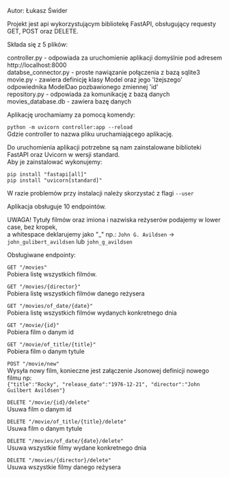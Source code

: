 Autor: Łukasz Świder

Projekt jest api wykorzystującym bibliotekę FastAPI, obsługujący requesty GET, POST oraz DELETE.

Składa się z 5 plików: 

controller.py - odpowiada za uruchomienie aplikacji domyślnie pod adresem http://localhost:8000  
databse_connector.py - proste nawiązanie połączenia z bazą sqlite3  
movie.py - zawiera definicję klasy Model oraz jego 'lżejszego' odpowiednika ModelDao pozbawionego zmiennej 'id'  
repository.py - odpowiada za komunikację z bazą danych  
movies_database.db - zawiera bazę danych  

Aplikację urochamiamy za pomocą komendy: 

  ```python -m uvicorn controller:app --reload```  
Gdzie controller to nazwa pliku uruchamiającego aplikację.
  
Do uruchomienia aplikacji potrzebne są nam zainstalowane biblioteki FastAPI oraz Uvicorn w wersji standard.  
Aby je zainstalować wykonujemy:

  ```pip install "fastapi[all]"```  
  ```pip install "uvicorn[standard]"```

W razie problemów przy instalacji należy skorzystać z flagi ```--user```

  
Aplikacja obsługuje 10 endpointów.

UWAGA! Tytuły filmów oraz imiona i nazwiska reżyserów podajemy w lower case, bez kropek,  
a whitespace deklarujemy jako "_" np.:
```John G. Avildsen``` -> ```john_gulibert_avildsen``` lub ```john_g_avildsen```

Obsługiwane endpointy:
  
```GET "/movies"```  
Pobiera listę wszystkich filmów.  
  
  
```GET "/movies/{director}"```  
Pobiera listę wszystkich filmów danego reżysera  
  
  
```GET "/movies/of_date/{date}"```  
Pobiera listę wszystkich filmów wydanych konkretnego dnia  
  
  
```GET "/movie/{id}"```  
Pobiera film o danym id  
  
  
```GET "/movie/of_title/{title}"```  
Pobiera film o danym tytule  
  
  
```POST "/movie/new"```  
Wysyła nowy film, konieczne jest załączenie Jsonowej definicji nowego filmu np:  
```{"title":"Rocky", "release_date":"1976-12-21", "director":"John Guilbert Avildsen"}```
  
  
```DELETE "/movie/{id}/delete"```  
Usuwa film o danym id
  
  
```DELETE "/movie/of_title/{title}/delete"```  
Usuwa film o danym tytule  
  
  
```DELETE "/movies/of_date/{date}/delete"```  
Usuwa wszystkie filmy wydane konkretnego dnia  
  
  
```DELETE "/movies/{director}/delete"```  
Usuwa wszystkie filmy danego reżysera  

